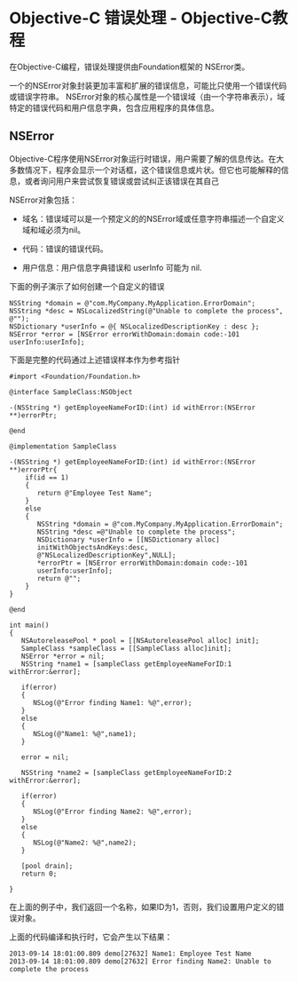 # Objective-C 错误处理 - Objective-C教程

在Objective-C编程，错误处理提供由Foundation框架的 NSError类。

一个的NSError对象封装更加丰富和扩展的错误信息，可能比只使用一个错误代码或错误字符串。 NSError对象的核心属性是一个错误域（由一个字符串表示），域特定的错误代码和用户信息字典，包含应用程序的具体信息。

## NSError

Objective-C程序使用NSError对象运行时错误，用户需要了解的信息传达。在大多数情况下，程序会显示一个对话框，这个错误信息或片状。但它也可能解释的信息，或者询问用户来尝试恢复错误或尝试纠正该错误在其自己

NSError对象包括：

*   域名：错误域可以是一个预定义的的NSError域或任意字符串描述一个自定义域和域必须为nil。

*   代码：错误的错误代码。

*   用户信息：用户信息字典错误和 userInfo 可能为 nil.

下面的例子演示了如何创建一个自定义的错误

```
NSString *domain = @"com.MyCompany.MyApplication.ErrorDomain";
NSString *desc = NSLocalizedString(@"Unable to complete the process", @"");
NSDictionary *userInfo = @{ NSLocalizedDescriptionKey : desc };
NSError *error = [NSError errorWithDomain:domain code:-101 userInfo:userInfo];
```

下面是完整的代码通过上述错误样本作为参考指针

```
#import <Foundation/Foundation.h>

@interface SampleClass:NSObject

-(NSString *) getEmployeeNameForID:(int) id withError:(NSError **)errorPtr;

@end

@implementation SampleClass

-(NSString *) getEmployeeNameForID:(int) id withError:(NSError **)errorPtr{
    if(id == 1)
    {
       return @"Employee Test Name";
    }
    else
    {
       NSString *domain = @"com.MyCompany.MyApplication.ErrorDomain";
       NSString *desc =@"Unable to complete the process";
       NSDictionary *userInfo = [[NSDictionary alloc] 
       initWithObjectsAndKeys:desc,
       @"NSLocalizedDescriptionKey",NULL];  
       *errorPtr = [NSError errorWithDomain:domain code:-101 
       userInfo:userInfo];
       return @"";
    }
}

@end

int main()
{
   NSAutoreleasePool * pool = [[NSAutoreleasePool alloc] init];
   SampleClass *sampleClass = [[SampleClass alloc]init];
   NSError *error = nil;
   NSString *name1 = [sampleClass getEmployeeNameForID:1 withError:&error];

   if(error)
   {
      NSLog(@"Error finding Name1: %@",error);
   }
   else
   {
      NSLog(@"Name1: %@",name1);
   }

   error = nil;

   NSString *name2 = [sampleClass getEmployeeNameForID:2 withError:&error];

   if(error)
   {
      NSLog(@"Error finding Name2: %@",error);
   }
   else
   {
      NSLog(@"Name2: %@",name2);
   }

   [pool drain];
   return 0;

}
```

在上面的例子中，我们返回一个名称，如果ID为1，否则，我们设置用户定义的错误对象。

上面的代码编译和执行时，它会产生以下结果：

```
2013-09-14 18:01:00.809 demo[27632] Name1: Employee Test Name
2013-09-14 18:01:00.809 demo[27632] Error finding Name2: Unable to complete the process
```

 